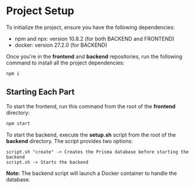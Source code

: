 # Project Setup

To initialize the project, ensure you have the following dependencies:

- npm and npx: version 10.8.2 (for both BACKEND and FRONTEND)
- docker: version 27.2.0 (for BACKEND)

Once you're in the **frontend** and **backend** repositories, run the following command to install all the project dependencies:

```bash
npm i
```

## Starting Each Part

To start the frontend, run this command from the root of the **frontend** directory:

```bash
npm start
```

To start the backend, execute the **setup.sh** script from the root of the **backend** directory. The script provides two options:

```
script.sh "create" -> Creates the Prisma database before starting the backend
script.sh -> Starts the backend
```

**Note:** The backend script will launch a Docker container to handle the database.